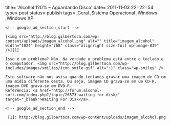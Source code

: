 
title= 'Alcohol 120% &#8211; Aguardando Disco'
date= 2011-11-03 22=22=54
type= post
status= publish
tags=
,Geral
,Sistema Operacional
,Windows
,Windows XP
~~~~~~
<!-- google_ad_section_start -->

[<img src="http://blog.gilbertoca.com/wp-content/uploads/imagem_alcohol.png" alt="" title="imagem_alcohol" width="1024" height="768" class="alignright size-full wp-image-839" />][1]

Isso é um problema? Não. Na verdade o problema está entre o teclado e o computador. <img src="http://blog.gilbertoca.com/wp-includes/images/smilies/icon_smile.gif" alt=":)" class="wp-smiley" /> 

Este software não nos avisa quando tentamos gravar uma imagem de CD em uma mídia diferente desta. Ou seja, imagem CD grava-se em um CD-R, imagem DVD grava-se em DVD-R.  
Referência: <a href="http://forum.alcohol-soft.com/index.php?/topic/26573-waiting-for-disk/" target="_blank">Waiting For Disk</a>.

<!-- google_ad_section_end -->

 [1]: http://blog.gilbertoca.com/wp-content/uploads/imagem_alcohol.png